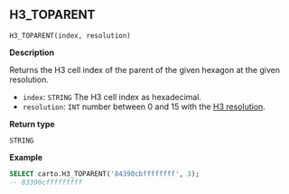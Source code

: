 ## H3_TOPARENT

```sql:signature
H3_TOPARENT(index, resolution)
```

**Description**

Returns the H3 cell index of the parent of the given hexagon at the given resolution.

* `index`: `STRING` The H3 cell index as hexadecimal.
* `resolution`: `INT` number between 0 and 15 with the [H3 resolution](https://h3geo.org/docs/core-library/restable).

**Return type**

`STRING`

**Example**

```sql
SELECT carto.H3_TOPARENT('84390cbffffffff', 3);
-- 83390cfffffffff
```
